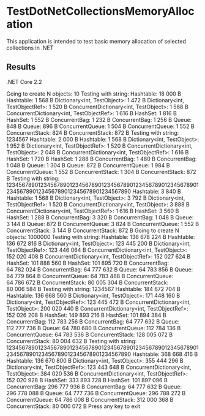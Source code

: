 # TestDotNetCollectionsMemoryAllocation

This application is intended to test basic memory allocation of selected collections in .NET

## Results

.NET Core 2.2

Going to create N objects: 10
Testing with string: 
Hashtable<TestObject>:                                          18 000 B
Hashtable<TestObjectRef>:                                        1 568 B
Dictionary<int, TestObject>:                                     1 472 B
Dictionary<int, TestObjectRef>:                                  1 520 B
ConcurrentDictionary<int, TestObject>:                           1 568 B
ConcurrentDictionary<int, TestObjectRef>:                        1 616 B
HashSet<TestObject>:                                             1 816 B
HashSet<TestObjectRef>:                                          1 552 B
ConcurrentBag<TestObject>:                                       1 232 B
ConcurrentBag<TestObjectRef>:                                    1 256 B
Queue<TestObject>:                                                 848 B
Queue<TestObjectRef>:                                              896 B
ConcurrentQueue<TestObject>:                                     1 504 B
ConcurrentQueue<TestObjectRef>:                                  1 552 B
ConcurrentStack<TestObject>:                                       824 B
ConcurrentStack<TestObjectRef>:                                    872 B
Testing with string: 1234567
Hashtable<TestObject>:                                           2 000 B
Hashtable<TestObjectRef>:                                        1 568 B
Dictionary<int, TestObject>:                                     1 952 B
Dictionary<int, TestObjectRef>:                                  1 520 B
ConcurrentDictionary<int, TestObject>:                           2 048 B
ConcurrentDictionary<int, TestObjectRef>:                        1 616 B
HashSet<TestObject>:                                             1 720 B
HashSet<TestObjectRef>:                                          1 288 B
ConcurrentBag<TestObject>:                                       1 480 B
ConcurrentBag<TestObjectRef>:                                    1 048 B
Queue<TestObject>:                                               1 304 B
Queue<TestObjectRef>:                                              872 B
ConcurrentQueue<TestObject>:                                     1 984 B
ConcurrentQueue<TestObjectRef>:                                  1 552 B
ConcurrentStack<TestObject>:                                     1 304 B
ConcurrentStack<TestObjectRef>:                                    872 B
Testing with string: 1234567890123456789012345678901234567890123456789012345678901234567890123456789012345678901234567890
Hashtable<TestObject>:                                           3 840 B
Hashtable<TestObjectRef>:                                        1 568 B
Dictionary<int, TestObject>:                                     3 792 B
Dictionary<int, TestObjectRef>:                                  1 520 B
ConcurrentDictionary<int, TestObject>:                           3 888 B
ConcurrentDictionary<int, TestObjectRef>:                        1 616 B
HashSet<TestObject>:                                             3 560 B
HashSet<TestObjectRef>:                                          1 288 B
ConcurrentBag<TestObject>:                                       3 320 B
ConcurrentBag<TestObjectRef>:                                    1 048 B
Queue<TestObject>:                                               3 144 B
Queue<TestObjectRef>:                                              872 B
ConcurrentQueue<TestObject>:                                     3 824 B
ConcurrentQueue<TestObjectRef>:                                  1 552 B
ConcurrentStack<TestObject>:                                     3 144 B
ConcurrentStack<TestObjectRef>:                                    872 B
Going to create N objects: 1000000
Testing with string: 
Hashtable<TestObject>:                                     136 678 224 B
Hashtable<TestObjectRef>:                                  136 672 816 B
Dictionary<int, TestObject>:                               123 445 200 B
Dictionary<int, TestObjectRef>:                            123 446 064 B
ConcurrentDictionary<int, TestObject>:                     152 020 408 B
ConcurrentDictionary<int, TestObjectRef>:                  152 027 624 B
HashSet<TestObject>:                                       101 888 560 B
HashSet<TestObjectRef>:                                    101 895 720 B
ConcurrentBag<TestObject>:                                  64 782 024 B
ConcurrentBag<TestObjectRef>:                               64 777 632 B
Queue<TestObject>:                                          64 783 856 B
Queue<TestObjectRef>:                                       64 779 864 B
ConcurrentQueue<TestObject>:                                64 783 488 B
ConcurrentQueue<TestObjectRef>:                             64 786 672 B
ConcurrentStack<TestObject>:                                80 005 304 B
ConcurrentStack<TestObjectRef>:                             80 006 584 B
Testing with string: 1234567
Hashtable<TestObject>:                                     184 672 704 B
Hashtable<TestObjectRef>:                                  136 668 560 B
Dictionary<int, TestObject>:                               171 448 160 B
Dictionary<int, TestObjectRef>:                            123 445 472 B
ConcurrentDictionary<int, TestObject>:                     200 020 440 B
ConcurrentDictionary<int, TestObjectRef>:                  152 026 208 B
HashSet<TestObject>:                                       149 893 216 B
HashSet<TestObjectRef>:                                    101 894 384 B
ConcurrentBag<TestObject>:                                 112 783 256 B
ConcurrentBag<TestObjectRef>:                               64 777 632 B
Queue<TestObject>:                                         112 777 736 B
Queue<TestObjectRef>:                                       64 780 680 B
ConcurrentQueue<TestObject>:                               112 784 136 B
ConcurrentQueue<TestObjectRef>:                             64 783 536 B
ConcurrentStack<TestObject>:                               128 005 072 B
ConcurrentStack<TestObjectRef>:                             80 004 632 B
Testing with string: 1234567890123456789012345678901234567890123456789012345678901234567890123456789012345678901234567890
Hashtable<TestObject>:                                     368 668 416 B
Hashtable<TestObjectRef>:                                  136 670 800 B
Dictionary<int, TestObject>:                               355 444 296 B
Dictionary<int, TestObjectRef>:                            123 443 648 B
ConcurrentDictionary<int, TestObject>:                     384 020 536 B
ConcurrentDictionary<int, TestObjectRef>:                  152 020 928 B
HashSet<TestObject>:                                       333 893 728 B
HashSet<TestObjectRef>:                                    101 897 096 B
ConcurrentBag<TestObject>:                                 296 777 936 B
ConcurrentBag<TestObjectRef>:                               64 777 632 B
Queue<TestObject>:                                         296 778 088 B
Queue<TestObjectRef>:                                       64 777 736 B
ConcurrentQueue<TestObject>:                               296 788 272 B
ConcurrentQueue<TestObjectRef>:                             64 786 008 B
ConcurrentStack<TestObject>:                               312 000 368 B
ConcurrentStack<TestObjectRef>:                             80 000 072 B
Press any key to exit